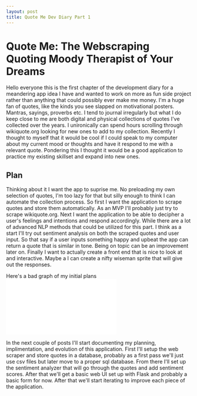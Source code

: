 ```yaml
---
layout: post
title: Quote Me Dev Diary Part 1
---
```

# Quote Me: The Webscraping Quoting Moody Therapist of Your Dreams
Hello everyone this is the first chapter of the development diary for a meandering app idea I have and wanted to work on more as fun side project rather than anything that could possibly ever make me money. I'm a huge fan of quotes, like the kinds you see slapped on motivational posters. Mantras, sayings, proverbs etc. I tend to journal irregularly but what I do keep close to me are both digital and physical collections of quotes I've collected over the years. I unironically can spend hours scrolling through wikiquote.org looking for new ones to add to my collection. Recently I thought to myself that it would be cool if I could speak to my computer about my current mood or thoughts and have it respond to me with a relevant quote. Pondering this I thought it would be a good application to practice my existing skillset and expand into new ones. 

## Plan
Thinking about it I want the app to suprise me. No preloading my own selection of quotes, I'm too lazy for that but silly enough to think I can automate the collection process. So first I want the application to scrape quotes and store them automatically. As an MVP I'll probably just try to scrape wikiquote.org. Next I want the application to be able to decipher a user's feelings and intentions and respond accordingly. While there are a lot of advanced NLP methods that could be utilized for this part. I think as a start I'll try out sentiment analysis on both the scraped quotes and user input. So that say if a user inputs something happy and upbeat the app can return a quote that is similar in tone. Being on topic can be an improvement later on. Finally I want to actually create a front end that is nice to look at and interactive. Maybe a I can create a nifty wiseman sprite that will give out the responses. 

Here's a bad graph of my initial plans
![Application Diagram](/images/quote-me_application_diagram.odg)

In the next couple of posts I'll start documenting my planning, implimentation, and evolution of this application. 
First I'll setup the web scraper and store quotes in a database, probably as a first pass we'll just use csv files but later move to a proper sql database. From there I'll set up the sentiment analyzer that will go through the quotes and add sentiment scores. After that we'll get a basic web UI set up with Flask and probably a basic form for now. After that we'll start iterating to improve each piece of the application. 
